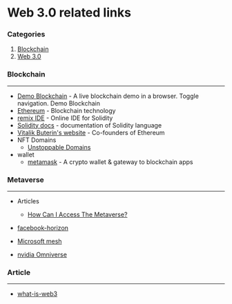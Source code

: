 # Web 3.0 related links

### Categories
1. [Blockchain](#blockchain)
2. [Web 3.0](#web-3.0)

### Blockchain
___
- [Demo Blockchain](https://demoblockchain.org/block) - A live blockchain demo in a browser. Toggle navigation. Demo Blockchain
- [Ethereum](https://ethereum.org/en/) - Blockchain technology
- [remix IDE](https://remix.ethereum.org/) - Online IDE for Solidity
- [Solidity docs](https://docs.soliditylang.org/en/latest/) - documentation of Solidity language
- [Vitalik Buterin's website](https://vitalik.ca) - Co-founders of Ethereum 
- NFT Domains
    - [Unstoppable Domains](https://unstoppabledomains.com/)
- wallet
    - [metamask](https://metamask.io/) - A crypto wallet & gateway to blockchain apps


### Metaverse
___

- Articles
    - [How Can I Access The Metaverse?](https://stealthoptional.com/tech/metaverse-release-date-when-is-metaverse-releasing-and-how-can-i-access-the-metaverse/)
- [facebook-horizon](https://www.oculus.com/facebook-horizon/)

- [Microsoft mesh](https://www.microsoft.com/en-us/mesh)
- [nvidia Omniverse](https://www.nvidia.com/en-us/omniverse/)


### Article
___
- [what-is-web3](https://www.freecodecamp.org/news/what-is-web3/)
